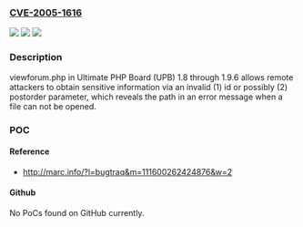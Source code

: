 ### [CVE-2005-1616](https://cve.mitre.org/cgi-bin/cvename.cgi?name=CVE-2005-1616)
![](https://img.shields.io/static/v1?label=Product&message=n%2Fa&color=blue)
![](https://img.shields.io/static/v1?label=Version&message=n%2Fa&color=blue)
![](https://img.shields.io/static/v1?label=Vulnerability&message=n%2Fa&color=brighgreen)

### Description

viewforum.php in Ultimate PHP Board (UPB) 1.8 through 1.9.6 allows remote attackers to obtain sensitive information via an invalid (1) id or possibly (2) postorder parameter, which reveals the path in an error message when a file can not be opened.

### POC

#### Reference
- http://marc.info/?l=bugtraq&m=111600262424876&w=2

#### Github
No PoCs found on GitHub currently.

